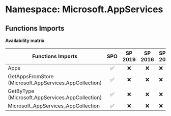 # Namespace: Microsoft.AppServices

## Functions Imports

**Availability matrix**

Functions Imports | SPO | SP 2019 | SP 2016 | SP 2013
----------|:---:|:-------:|:-------:|:-------
Apps | ✅ | ❌ | ❌ | ❌
GetAppsFromStore (Microsoft.AppServices.AppCollection) | ✅ | ❌ | ❌ | ❌
GetByType (Microsoft.AppServices.AppCollection) | ✅ | ❌ | ❌ | ❌
Microsoft_AppServices_AppCollection | ✅ | ❌ | ❌ | ❌